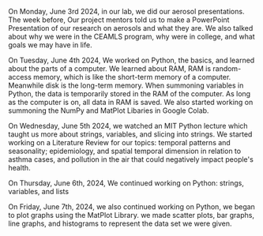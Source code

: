 On Monday, June 3rd 2024, in our lab, we did our aerosol presentations. The week before, Our project mentors told us to make a PowerPoint Presentation of our research on aerosols and what they are. We also talked about why we were in the CEAMLS program, why were in college, and what goals we may have in life.


On Tuesday, June 4th 2024, We worked on Python, the basics, and learned about the parts of a computer. We learned about RAM, RAM is random-access memory, which is like the short-term memory of a computer. Meanwhile disk is the long-term memory. When summoning variables in Python, the data is temporarily stored in the RAM of the computer. As long as the computer is on, all data in RAM is saved. We also started working on summoning the NumPy and MatPlot Libaries in Google Colab.



On Wednesday, June 5th 2024, we watched an MIT Python lecture which taught us more about strings, variables, and slicing into strings. We started working on a Literature Review for our topics: temporal patterns and seasonality; epidemiology, and spatial temporal dimension in relation to asthma cases, and pollution in the air that could negatively impact people's health.


On Thursday, June 6th, 2024, We continued working on Python: strings, variables, and lists


On Friday, June 7th, 2024, we also continued working on Python, we began to plot graphs using the MatPlot Library. we made scatter plots, bar graphs, line graphs, and histograms to represent the data set we were given.
